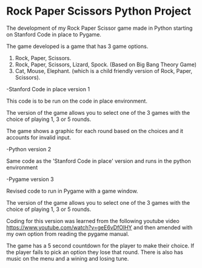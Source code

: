 # Rock Paper Scissors Python Project
The development of my Rock Paper Scissor game made in Python starting on Stanford Code in place to Pygame.

The game developed is a game that has 3 game options. 
1) Rock, Paper, Scissors.
2) Rock, Paper, Scissors, Lizard, Spock. (Based on Big Bang Theory Game)
3) Cat, Mouse, Elephant. (which is a child friendly version of Rock, Paper, Scissors).

-Stanford Code in place version 1

This code is to be run on the code in place environment.

The version of the game allows you to select one of the 3 games with the choice of playing 1, 3 or 5 rounds.

The game shows a graphic for each round based on the choices and it accounts for invalid input.

-Python version 2

Same code as the 'Stanford Code in place' version and runs in the python environment

-Pygame version 3

Revised code to run in Pygame with a game window. 

The version of the game allows you to select one of the 3 games with the choice of playing 1, 3 or 5 rounds.

Coding for this version was learned from the following youtube video https://www.youtube.com/watch?v=geE6vDfOlHY and then amended with my own option from reading the pygame manual.

The game has a 5 second countdown for the player to make their choice. If the player fails to pick an option they lose that round. There is also has music on the menu and a wining and losing tune.



